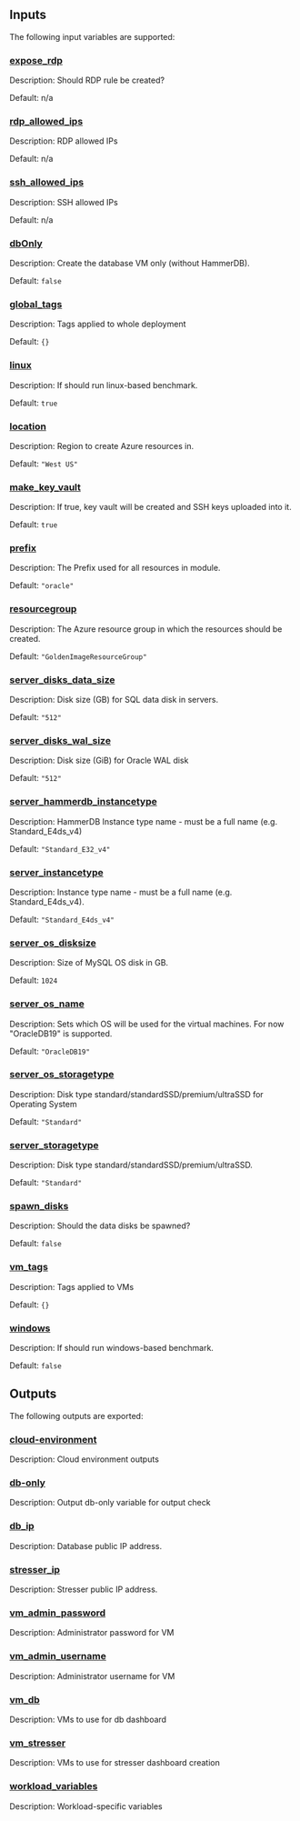## Inputs

The following input variables are supported:

### <a name="input_expose_rdp"></a> [expose\_rdp](#input\_expose\_rdp)

Description: Should RDP rule be created?

Default: n/a

### <a name="input_rdp_allowed_ips"></a> [rdp\_allowed\_ips](#input\_rdp\_allowed\_ips)

Description: RDP allowed IPs

Default: n/a

### <a name="input_ssh_allowed_ips"></a> [ssh\_allowed\_ips](#input\_ssh\_allowed\_ips)

Description: SSH allowed IPs

Default: n/a

### <a name="input_dbOnly"></a> [dbOnly](#input\_dbOnly)

Description: Create the database VM only (without HammerDB).

Default: `false`

### <a name="input_global_tags"></a> [global\_tags](#input\_global\_tags)

Description: Tags applied to whole deployment

Default: `{}`

### <a name="input_linux"></a> [linux](#input\_linux)

Description: If should run linux-based benchmark.

Default: `true`

### <a name="input_location"></a> [location](#input\_location)

Description: Region to create Azure resources in.

Default: `"West US"`

### <a name="input_make_key_vault"></a> [make\_key\_vault](#input\_make\_key\_vault)

Description: If true, key vault will be created and SSH keys uploaded into it.

Default: `true`

### <a name="input_prefix"></a> [prefix](#input\_prefix)

Description: The Prefix used for all resources in module.

Default: `"oracle"`

### <a name="input_resourcegroup"></a> [resourcegroup](#input\_resourcegroup)

Description: The Azure resource group in which the resources should be created.

Default: `"GoldenImageResourceGroup"`

### <a name="input_server_disks_data_size"></a> [server\_disks\_data\_size](#input\_server\_disks\_data\_size)

Description: Disk size (GB) for SQL data disk in servers.

Default: `"512"`

### <a name="input_server_disks_wal_size"></a> [server\_disks\_wal\_size](#input\_server\_disks\_wal\_size)

Description: Disk size (GiB) for Oracle WAL disk

Default: `"512"`

### <a name="input_server_hammerdb_instancetype"></a> [server\_hammerdb\_instancetype](#input\_server\_hammerdb\_instancetype)

Description: HammerDB Instance type name - must be a full name (e.g. Standard\_E4ds\_v4)

Default: `"Standard_E32_v4"`

### <a name="input_server_instancetype"></a> [server\_instancetype](#input\_server\_instancetype)

Description: Instance type name - must be a full name (e.g. Standard\_E4ds\_v4).

Default: `"Standard_E4ds_v4"`

### <a name="input_server_os_disksize"></a> [server\_os\_disksize](#input\_server\_os\_disksize)

Description: Size of MySQL OS disk in GB.

Default: `1024`

### <a name="input_server_os_name"></a> [server\_os\_name](#input\_server\_os\_name)

Description: Sets which OS will be used for the virtual machines. For now "OracleDB19" is supported.

Default: `"OracleDB19"`

### <a name="input_server_os_storagetype"></a> [server\_os\_storagetype](#input\_server\_os\_storagetype)

Description: Disk type standard/standardSSD/premium/ultraSSD for Operating System

Default: `"Standard"`

### <a name="input_server_storagetype"></a> [server\_storagetype](#input\_server\_storagetype)

Description: Disk type standard/standardSSD/premium/ultraSSD.

Default: `"Standard"`

### <a name="input_spawn_disks"></a> [spawn\_disks](#input\_spawn\_disks)

Description: Should the data disks be spawned?

Default: `false`

### <a name="input_vm_tags"></a> [vm\_tags](#input\_vm\_tags)

Description: Tags applied to VMs

Default: `{}`

### <a name="input_windows"></a> [windows](#input\_windows)

Description: If should run windows-based benchmark.

Default: `false`

## Outputs

The following outputs are exported:

### <a name="output_cloud-environment"></a> [cloud-environment](#output\_cloud-environment)

Description: Cloud environment outputs

### <a name="output_db-only"></a> [db-only](#output\_db-only)

Description: Output db-only variable for output check

### <a name="output_db_ip"></a> [db\_ip](#output\_db\_ip)

Description: Database public IP address.

### <a name="output_stresser_ip"></a> [stresser\_ip](#output\_stresser\_ip)

Description: Stresser public IP address.

### <a name="output_vm_admin_password"></a> [vm\_admin\_password](#output\_vm\_admin\_password)

Description: Administrator password for VM

### <a name="output_vm_admin_username"></a> [vm\_admin\_username](#output\_vm\_admin\_username)

Description: Administrator username for VM

### <a name="output_vm_db"></a> [vm\_db](#output\_vm\_db)

Description: VMs to use for db dashboard

### <a name="output_vm_stresser"></a> [vm\_stresser](#output\_vm\_stresser)

Description: VMs to use for stresser dashboard creation

### <a name="output_workload_variables"></a> [workload\_variables](#output\_workload\_variables)

Description: Workload-specific variables
